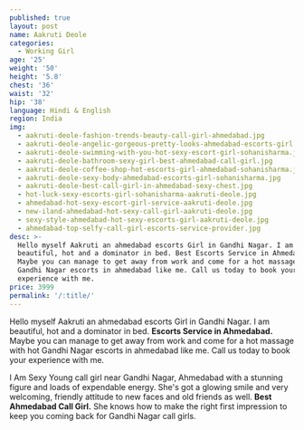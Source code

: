 ```yaml
---
published: true
layout: post
name: Aakruti Deole
categories:
  - Working Girl
age: '25'
weight: '50'
height: '5.8'
chest: '36'
waist: '32'
hip: '38'
language: Hindi & English
region: India
img:
  - aakruti-deole-fashion-trends-beauty-call-girl-ahmedabad.jpg
  - aakruti-deole-angelic-gorgeous-pretty-looks-ahmedabad-escorts-girl.jpg
  - aakruti-deole-swimming-with-you-hot-sexy-escort-girl-sohanisharma.jpg
  - aakruti-deole-bathroom-sexy-girl-best-ahmedabad-call-girl.jpg
  - aakruti-deole-coffee-shop-hot-escorts-girl-ahmedabad-sohanisharma.jpg
  - aakruti-deole-sexy-body-ahmedabad-escorts-girl-sohanisharma.jpg
  - aakruti-deole-best-call-girl-in-ahmedabad-sexy-chest.jpg
  - hot-luck-sexy-escorts-girl-sohanisharma-aakruti-deole.jpg
  - ahmedabad-hot-sexy-escort-girl-service-aakruti-deole.jpg
  - new-iland-ahmedabad-hot-sexy-call-girl-aakruti-deole.jpg
  - sexy-style-ahmedabad-hot-sexy-escorts-girl-aakruti-deole.jpg
  - ahmedabad-top-selfy-call-girl-escorts-service-provider.jpg
desc: >-
  Hello myself Aakruti an ahmedabad escorts Girl in Gandhi Nagar. I am
  beautiful, hot and a dominator in bed. Best Escorts Service in Ahmedabad.
  Maybe you can manage to get away from work and come for a hot massage with hot
  Gandhi Nagar escorts in ahmedabad like me. Call us today to book your
  experience with me.
price: 3999
permalink: '/:title/'
---
```

Hello myself Aakruti an ahmedabad escorts Girl in Gandhi Nagar. I am beautiful, hot and a dominator in bed. **Escorts Service in Ahmedabad.** Maybe you can manage to get away from work and come for a hot massage with hot Gandhi Nagar escorts in ahmedabad like me. Call us today to book your experience with me.

I Am Sexy Young call girl near Gandhi Nagar, Ahmedabad with a stunning figure and loads of expendable energy. She's got a glowing smile and very welcoming, friendly attitude to new faces and old friends as well. **Best Ahmedabad Call Girl.** She knows how to make the right first impression to keep you coming back for Gandhi Nagar call girls.

